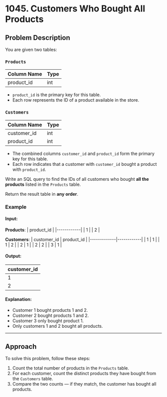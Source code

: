 # 1045. Customers Who Bought All Products

## Problem Description

You are given two tables:

### `Products`
| Column Name  | Type    |
|--------------|---------|
| product_id   | int     |

- `product_id` is the primary key for this table.
- Each row represents the ID of a product available in the store.

### `Customers`
| Column Name  | Type    |
|--------------|---------|
| customer_id  | int     |
| product_id   | int     |

- The combined columns `customer_id` and `product_id` form the primary key for this table.
- Each row indicates that a customer with `customer_id` bought a product with `product_id`.

Write an SQL query to find the IDs of all customers who bought **all the products** listed in the `Products` table.

Return the result table in **any order**.

### Example
#### Input:
**Products**:
| product_id |
|------------|
| 1          |
| 2          |

**Customers**:
| customer_id | product_id |
|-------------|------------|
| 1           | 1          |
| 1           | 2          |
| 2           | 1          |
| 2           | 2          |
| 3           | 1          |

#### Output:
| customer_id |
|-------------|
| 1           |
| 2           |

#### Explanation:
- Customer 1 bought products 1 and 2.
- Customer 2 bought products 1 and 2.
- Customer 3 only bought product 1.
- Only customers 1 and 2 bought all products.

---

## Approach

To solve this problem, follow these steps:

1. Count the total number of products in the `Products` table.
2. For each customer, count the distinct products they have bought from the `Customers` table.
3. Compare the two counts — if they match, the customer has bought all products.



